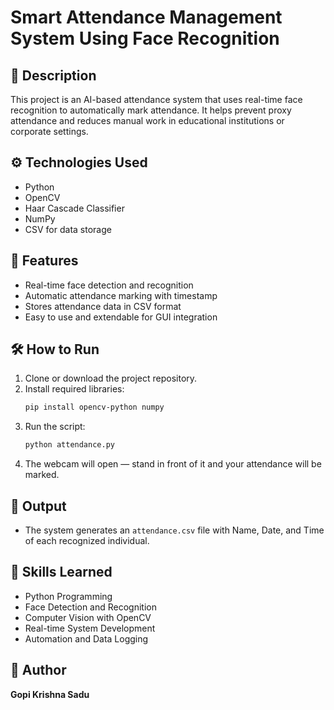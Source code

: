 
# Smart Attendance Management System Using Face Recognition

## 📌 Description
This project is an AI-based attendance system that uses real-time face recognition to automatically mark attendance. It helps prevent proxy attendance and reduces manual work in educational institutions or corporate settings.

## ⚙️ Technologies Used
- Python
- OpenCV
- Haar Cascade Classifier
- NumPy
- CSV for data storage

## 🚀 Features
- Real-time face detection and recognition
- Automatic attendance marking with timestamp
- Stores attendance data in CSV format
- Easy to use and extendable for GUI integration

## 🛠️ How to Run
1. Clone or download the project repository.
2. Install required libraries:
   ```bash
   pip install opencv-python numpy
   ```
3. Run the script:
   ```bash
   python attendance.py
   ```
4. The webcam will open — stand in front of it and your attendance will be marked.

## 📂 Output
- The system generates an `attendance.csv` file with Name, Date, and Time of each recognized individual.

## 🧠 Skills Learned
- Python Programming
- Face Detection and Recognition
- Computer Vision with OpenCV
- Real-time System Development
- Automation and Data Logging

## 👤 Author
**Gopi Krishna Sadu**
